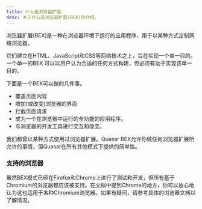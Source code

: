 ```yaml
---
title: 什么是浏览器扩展
desc: 关于什么是浏览器扩展(BEX)的介绍。
---
```


浏览器扩展(BEX)是一种在浏览器环境下运行的应用程序，用于以某种方式定制网络浏览器。

它们建立在HTML、JavaScript和CSS等网络技术之上，旨在实现一个单一目的。一个单一的BEX
可以以用户认为合适的任何方式构建，但必须有助于实现该单一目的。

下面是一个BEX可以做的几件事。

* 覆盖页面内容
* 增加(或改变)浏览器的界面
* 拦截页面请求
* 成为一个在浏览器中运行的全功能的应用程序。
* 与浏览器的开发工具进行交互和改变。

我们都曾以某种方式使用过浏览器扩展。Quasar BEX允许你做任何浏览器扩展所允许的事情，但Quasar在所有其他模式下提供的简单性。

### 支持的浏览器

虽然BEX模式已经在Firefox和Chrome上进行了测试和开发，但所有基于Chromium的浏览器都应该被支持。在文档中提到Chrome的地方，你可以放心地认为这也适用于各种Chromium浏览器。如果有疑问，请参考具体的浏览器文档以了解情况。
